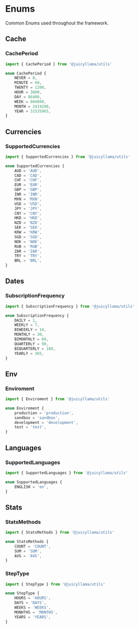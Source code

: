 # Enums

Common Enums used throughout the framework.

## Cache

### CachePeriod

```ts
import { CachePeriod } from '@juicyllama/utils'

enum CachePeriod {
	NEVER = 0,
	MINUTE = 60,
	TWENTY = 1200,
	HOUR = 3600,
	DAY = 86400,
	WEEK = 604800,
	MONTH = 2419200,
	YEAR = 31535965,
}
```

## Currencies

### SupportedCurrencies

```ts
import { SupportedCurrencies } from '@juicyllama/utils'

enum SupportedCurrencies {
	AUD = 'AUD',
	CAD = 'CAD',
	CHF = 'CHF',
	EUR = 'EUR',
	GBP = 'GBP',
	INR = 'INR',
	MXN = 'MXN',
	USD = 'USD',
	JPY = 'JPY',
	CNY = 'CNY',
	HKD = 'HKD',
	NZD = 'NZD',
	SEK = 'SEK',
	KRW = 'KRW',
	SGD = 'SGD',
	NOK = 'NOK',
	RUB = 'RUB',
	ZAR = 'ZAR',
	TRY = 'TRY',
	BRL = 'BRL',
}
```

## Dates

### SubscriptionFrequency

```ts
import { SubscriptionFrequency } from '@juicyllama/utils'

enum SubscriptionFrequency {
	DAILY = 1,
	WEEKLY = 7,
	BIWEEKLY = 14,
	MONTHLY = 30,
	BIMONTHLY = 60,
	QUARTERLY = 90,
	BIQUARTERLY = 180,
	YEARLY = 365,
}
```

## Env

### Enviroment

```ts
import { Enviroment } from '@juicyllama/utils'

enum Enviroment {
	production = 'production',
	sandbox = 'sandbox',
	development = 'development',
	test = 'test',
}
```

## Languages

### SupportedLanguages

```ts
import { SupportedLanguages } from '@juicyllama/utils'

enum SupportedLanguages {
	ENGLISH = 'en',
}
```

## Stats

### StatsMethods

```ts
import { StatsMethods } from '@juicyllama/utils'

enum StatsMethods {
	COUNT = 'COUNT',
	SUM = 'SUM',
	AVG = 'AVG',
}
```

### StepType

```ts
import { StepType } from '@juicyllama/utils'

enum StepType {
	HOURS = 'HOURS',
	DAYS = 'DAYS',
	WEEKS = 'WEEKS',
	MONHTHS = 'MONTHS',
	YEARS = 'YEARS',
}
```
